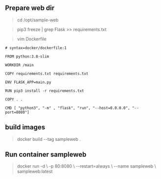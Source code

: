 ## Prepare web dir
> cd /opt/sample-web

> pip3 freeze | grep Flask >> requirements.txt

> vim Dockerfile

```
# syntax=docker/dockerfile:1

FROM python:3.8-slim

WORKDIR /main

COPY requirements.txt requirements.txt

ENV FLASK_APP=main.py

RUN pip3 install -r requirements.txt

COPY . .

CMD [ "python3", "-m" , "flask", "run", "--host=0.0.0.0", "--port=8080"]

```

## build images
> docker build --tag sampleweb .

## Run container sampleweb

> docker run -d \\ 
  -p 80:8080 \\
  --restart=always \\
  --name sampleweb \\
  sampleweb:latest

